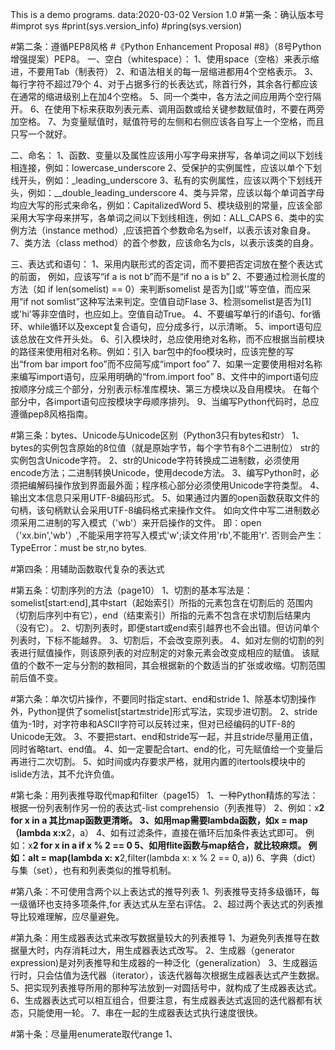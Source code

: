 This is a demo programs. data:2020-03-02
Version 1.0
#第一条：确认版本号
#improt sys
#print(sys.version_info)
#pring(sys.version)

#第二条：遵循PEP8风格
#《Python Enhancement Proposal #8》（8号Python增强提案）PEP8。
一、空白（whitespace）：
1、使用space（空格）来表示缩进，不要用Tab（制表符）
2、和语法相关的每一层缩进都用4个空格表示。
3、每行字符不超过79个
4、对于占据多行的长表达式，除首行外，其余各行都应该在通常的缩进级别上在加4个空格。
5、同一个类中，各方法之间应用两个空行隔开。
6、在使用下标来获取列表元素、调用函数或给关键参数赋值时，不要在两旁加空格。
7、为变量赋值时，赋值符号的左侧和右侧应该各自写上一个空格，而且只写一个就好。

二、命名：
1、函数、变量以及属性应该用小写字母来拼写，各单词之间以下划线相连接，例如：lowercase_underscore
2、受保护的实例属性，应该以单个下划线开头，例如：_leading_underscore
3、私有的实例属性，应该以两个下划线开头，例如：__double_leading_underscore
4、类与异常，应该以每个单词首字母均应大写的形式来命名，例如：CapitalizedWord
5、模块级别的常量，应该全部采用大写字母来拼写，各单词之间以下划线相连，例如：ALL_CAPS
6、类中的实例方法（instance method）,应该把首个参数命名为self，以表示该对象自身。
7、类方法（class method）的首个参数，应该命名为cls，以表示该类的自身。

三、表达式和语句：
1、采用内联形式的否定词，而不要把否定词放在整个表达式的前面，
   例如，应该写“if a is not b”而不是“if no a is b”
2、不要通过检测长度的方法（如 if len(somelist) == 0）来判断somelist 
   是否为[]或''等空值，而应采用“if not somlist”这种写法来判定。空值自动Flase
3、检测somelist是否为[1]或'hi'等非空值时，也应如上。空值自动True。
4、不要编写单行的if语句、for循环、while循环以及except复合语句，应分成多行，以示清晰。
5、import语句应该总放在文件开头处。
6、引入模块时，总应使用绝对名称，而不应根据当前模块的路径来使用相对名称。例如：引入
   bar包中的foo模块时，应该完整的写出“from bar import foo”而不应简写成“import foo”
7、如果一定要使用相对名称来编写import语句，应采用明确的“from.import foo”
8、文件中的import语句应按顺序分成三个部分，分别表示标准库模块、第三方模块以及自用模块。
   在每个部分中，各import语句应按模块字母顺序排列。
9、当编写Python代码时，总应遵循pep8风格指南。

#第三条：bytes、Unicode与Unicode区别（Python3只有bytes和str）
1、bytes的实例包含原始的8位值（就是原始字节，每个字节有8个二进制位）
   str的实例包含Unicode字符。
2、str的Unicode字符转换成二进制数，必须使用encode方法；二进制转换Unicode，使用decode方法。
3、编写Python时，必须把编解码操作放到界面最外面；程序核心部分必须使用Unicode字符类型。
4、输出文本信息只采用UTF-8编码形式。
5、如果通过内置的open函数获取文件的句柄，该句柄默认会采用UTF-8编码格式来操作文件。
   如向文件中写二进制数必须采用二进制的写入模式（'wb'）来开启操作的文件。
   即：open（'xx.bin','wb'）,不能采用字符写入模式'w';读文件用'rb',不能用'r'.
   否则会产生：TypeError：must be str,no bytes.


#第四条：用辅助函数取代复杂的表达式


#第五条：切割序列的方法（page10）
1、切割的基本写法是：somelist[start:end],其中start（起始索引）所指的元素包含在切割后的
   范围内（切割后序列中有它），end（结束索引）所指的元素不包含在求切割后结果内（没有它）。
2、切割列表时，即便start或end索引越界也不会出错。但访问单个列表时，下标不能越界。
3、切割后，不会改变原列表。
4、如对左侧的切割的列表进行赋值操作，则该原列表的对应制定的对象元素会改变成相应的赋值。
   该赋值的个数不一定与分割的数相同，其会根据新的个数适当的扩张或收缩。切割范围前后值不变。

#第六条：单次切片操作，不要同时指定start、end和stride
1、除基本切割操作外，Python提供了somelist[start:end:stride]形式写法，实现步进切割。
2、stride值为-1时，对字符串和ASCII字符可以反转过来，但对已经编码的UTF-8的Unicode无效。
3、不要把start、end和stride写一起，并且stride尽量用正值，同时省略tart、end值。
4、如一定要配合tart、end的化，可先赋值给一个变量后再进行二次切割。
5、如时间或内存要求严格，就用内置的itertools模块中的islide方法，其不允许负值。


#第七条：用列表推导取代map和filter（page15）
1、一种Python精炼的写法：根据一份列表制作另一份的表达式-list comprehensio（列表推导）
2、例如：x**2 for x in a 其比map函数更清晰。
3、如用map需要lambda函数，如x = map（lambda x:x**2，a）
4、如有过滤条件，直接在循环后加条件表达式即可。
   例如：x**2 for x in a if x % 2 == 0
5、如用flite函数与map结合，就比较麻烦。
   例如：alt = map(lambda x: x**2,filter(lambda x: x % 2 == 0, a))
6、字典（dict）与集（set），也有和列表类似的推导机制。


#第八条：不可使用含两个以上表达式的推导列表
1、列表推导支持多级循环，每一级循环也支持多项条件,for 表达式从左至右评估。
2、超过两个表达式的列表推导比较难理解，应尽量避免。

#第九条：用生成器表达式来改写数据量较大的列表推导
1、为避免列表推导在数据量大时，内存消耗过大，用生成器表达式改写。
2、生成器（generator expression)是对列表推导和生成器的一种泛化（generalization）
3、生成器运行时，只会估值为迭代器（iterator），该迭代器每次根据生成器表达式产生数据。
5、把实现列表推导所用的那种写法放到一对圆括号中，就构成了生成器表达式。
6、生成器表达式可以相互组合，但要注意，有生成器表达式返回的迭代器都有状态，只能使用一轮。
7、串在一起的生成器表达式执行速度很快。


#第十条：尽量用enumerate取代range
1、

